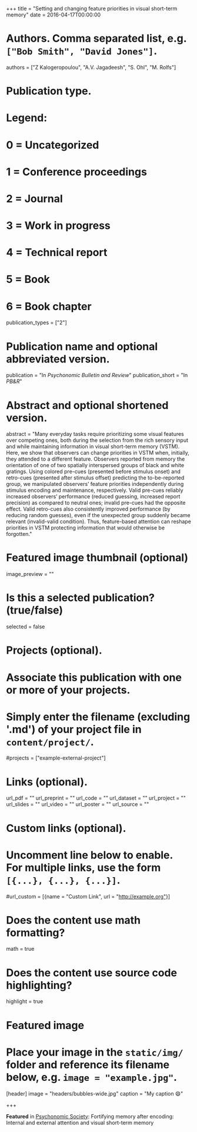 +++
title = "Setting and changing feature priorities in visual short-term memory"
date = 2016-04-17T00:00:00

# Authors. Comma separated list, e.g. `["Bob Smith", "David Jones"]`.
authors = ["Z Kalogeropoulou", "A.V. Jagadeesh", "S. Ohl", "M. Rolfs"]

# Publication type.
# Legend:
# 0 = Uncategorized
# 1 = Conference proceedings
# 2 = Journal
# 3 = Work in progress
# 4 = Technical report
# 5 = Book
# 6 = Book chapter
publication_types = ["2"]

# Publication name and optional abbreviated version.
publication = "In *Psychonomic Bulletin and Review*"
publication_short = "In *PB&R*"

# Abstract and optional shortened version.
abstract = "Many everyday tasks require prioritizing some visual features over competing ones, both during the selection from the rich sensory input and while maintaining information in visual short-term memory (VSTM). Here, we show that observers can change priorities in VSTM when, initially, they attended to a different feature. Observers reported from memory the orientation of one of two spatially interspersed groups of black and white gratings. Using colored pre-cues (presented before stimulus onset) and retro-cues (presented after stimulus offset) predicting the to-be-reported group, we manipulated observers’ feature priorities independently during stimulus encoding and maintenance, respectively. Valid pre-cues reliably increased observers’ performance (reduced guessing, increased report precision) as compared to neutral ones; invalid pre-cues had the opposite effect. Valid retro-cues also consistently improved performance (by reducing random guesses), even if the unexpected group suddenly became relevant (invalid-valid condition). Thus, feature-based attention can reshape priorities in VSTM protecting information that would otherwise be forgotten."

# Featured image thumbnail (optional)
image_preview = ""

# Is this a selected publication? (true/false)
selected = false

# Projects (optional).
#   Associate this publication with one or more of your projects.
#   Simply enter the filename (excluding '.md') of your project file in `content/project/`.
#projects = ["example-external-project"]

# Links (optional).
url_pdf = ""
url_preprint = ""
url_code = ""
url_dataset = ""
url_project = ""
url_slides = ""
url_video = ""
url_poster = ""
url_source = ""

# Custom links (optional).
#   Uncomment line below to enable. For multiple links, use the form `[{...}, {...}, {...}]`.
#url_custom = [{name = "Custom Link", url = "http://example.org"}]

# Does the content use math formatting?
math = true

# Does the content use source code highlighting?
highlight = true

# Featured image
# Place your image in the `static/img/` folder and reference its filename below, e.g. `image = "example.jpg"`.
[header]
image = "headers/bubbles-wide.jpg"
caption = "My caption :smile:"

+++

**Featured** in [Psychonomic Society](https://featuredcontent.psychonomic.org/fortifying-memory-after-encoding-internal-and-external-attention-and-visual-short-term-memory/): Fortifying memory after encoding: Internal and external attention and visual short-term memory

